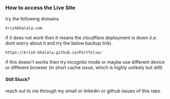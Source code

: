 ### How to access the Live Site

try the following domains
```
krishbhalala.com
```

if it does not work then it means the cloudflare deployment is down (i.e. dont worry about it and try the below backup link)

```
https://krish-bhalala.github.io/Portfolio/
```

if this doesn't works then try incognito mode or maybe use different device or different browser (in short cache issue, which is highly unlikely but still)

#### Still Stuck?
reach out to me through my email or linkedin or github issues of this repo
